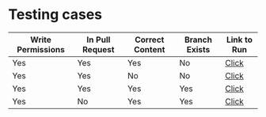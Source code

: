 # Testing cases

| Write Permissions | In Pull Request | Correct Content | Branch Exists | Link to Run |
| ----------------- | --------------- | --------------- | ------------- | ----------- |
| Yes               | Yes             | Yes             | No            | [Click](https://github.com/DavidHancu/local-pr-test/actions/runs/3933807591) |
| Yes               | Yes             | No              | No            | [Click](https://github.com/DavidHancu/local-pr-test/actions/runs/3933810905) |
| Yes               | Yes             | Yes             | Yes           | [Click](https://github.com/DavidHancu/local-pr-test/actions/runs/3933823697) |
| Yes               | No              | Yes             | Yes           | [Click](https://github.com/DavidHancu/local-pr-test/actions/runs/3933875008) |
